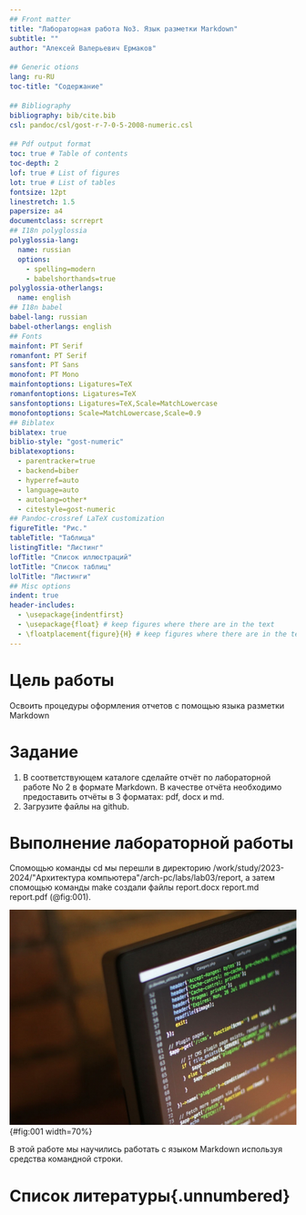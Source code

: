 ```yaml
---
## Front matter
title: "Лабораторная работа No3. Язык разметки Markdown"
subtitle: ""
author: "Алексей Валерьевич Ермаков"

## Generic otions
lang: ru-RU
toc-title: "Содержание"

## Bibliography
bibliography: bib/cite.bib
csl: pandoc/csl/gost-r-7-0-5-2008-numeric.csl

## Pdf output format
toc: true # Table of contents
toc-depth: 2
lof: true # List of figures
lot: true # List of tables
fontsize: 12pt
linestretch: 1.5
papersize: a4
documentclass: scrreprt
## I18n polyglossia
polyglossia-lang:
  name: russian
  options:
	- spelling=modern
	- babelshorthands=true
polyglossia-otherlangs:
  name: english
## I18n babel
babel-lang: russian
babel-otherlangs: english
## Fonts
mainfont: PT Serif
romanfont: PT Serif
sansfont: PT Sans
monofont: PT Mono
mainfontoptions: Ligatures=TeX
romanfontoptions: Ligatures=TeX
sansfontoptions: Ligatures=TeX,Scale=MatchLowercase
monofontoptions: Scale=MatchLowercase,Scale=0.9
## Biblatex
biblatex: true
biblio-style: "gost-numeric"
biblatexoptions:
  - parentracker=true
  - backend=biber
  - hyperref=auto
  - language=auto
  - autolang=other*
  - citestyle=gost-numeric
## Pandoc-crossref LaTeX customization
figureTitle: "Рис."
tableTitle: "Таблица"
listingTitle: "Листинг"
lofTitle: "Список иллюстраций"
lotTitle: "Список таблиц"
lolTitle: "Листинги"
## Misc options
indent: true
header-includes:
  - \usepackage{indentfirst}
  - \usepackage{float} # keep figures where there are in the text
  - \floatplacement{figure}{H} # keep figures where there are in the text
---
```


# Цель работы
 Освоить процедуры оформления отчетов с помощью языка разметки Markdown


# Задание

1. В соответствующем каталоге сделайте отчёт по лабораторной работе No 2 в формате
Markdown. В качестве отчёта необходимо предоставить отчёты в 3 форматах: pdf, docx и md.
2. Загрузите файлы на github.



# Выполнение лабораторной работы

 Спомощью команды cd мы перешли в директорию /work/study/2023-2024/"Архитектура компьютера"/arch-pc/labs/lab03/report, а затем спомощью команды make создали файлы report.docx report.md report.pdf (@fig:001).

![создание файлов pdf, docx и md.отчёта](image/3-1.png){#fig:001 width=70%}


В этой работе мы научились работать с языком Markdown используя средства командной строки.

# Список литературы{.unnumbered}


